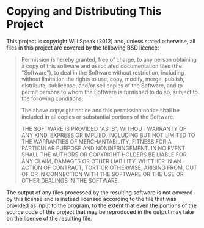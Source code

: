 Copying and Distributing This Project
=====================================

This project is copyright Will Speak (2012) and, unless stated otherwise, all
files in this project are covered by the following BSD licence:

> Permission is hereby granted, free of charge, to any person obtaining a copy
> of this software and associated documentation files (the "Software"), to deal
> in the Software without restriction, including without limitation the rights
> to use, copy, modify, merge, publish, distribute, sublicense, and/or sell
> copies of the Software, and to permit persons to whom the Software is
> furnished to do so, subject to the following conditions:
> 
> The above copyright notice and this permission notice shall be included in
> all copies or substantial portions of the Software.
> 
> THE SOFTWARE IS PROVIDED "AS IS", WITHOUT WARRANTY OF ANY KIND, EXPRESS OR
> IMPLIED, INCLUDING BUT NOT LIMITED TO THE WARRANTIES OF MERCHANTABILITY,
> FITNESS FOR A PARTICULAR PURPOSE AND NONINFRINGEMENT. IN NO EVENT SHALL THE
> AUTHORS OR COPYRIGHT HOLDERS BE LIABLE FOR ANY CLAIM, DAMAGES OR OTHER
> LIABILITY, WHETHER IN AN ACTION OF CONTRACT, TORT OR OTHERWISE, ARISING FROM,
> OUT OF OR IN CONNECTION WITH THE SOFTWARE OR THE USE OR OTHER DEALINGS IN
> THE SOFTWARE.

The output of any files processed by the resulting software is not covered by
this license and is instead licensed according to the file that was provided
as input to the program, to the extent that even the portions of the source 
code of this project that may be reproduced in the output may take on the 
license of the resulting file. 
